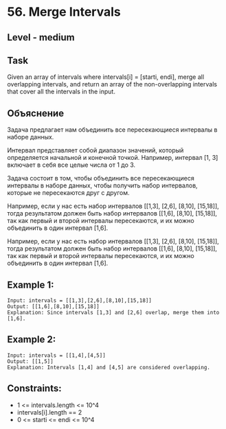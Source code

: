 # 56. Merge Intervals


## Level - medium


## Task
Given an array of intervals where intervals[i] = [starti, endi], merge all overlapping intervals, 
and return an array of the non-overlapping intervals that cover all the intervals in the input.


## Объяснение
Задача предлагает нам объединить все пересекающиеся интервалы в наборе данных.

Интервал представляет собой диапазон значений, который определяется начальной и конечной точкой. 
Например, интервал [1, 3] включает в себя все целые числа от 1 до 3.

Задача состоит в том, чтобы объединить все пересекающиеся интервалы в наборе данных, чтобы получить набор интервалов, 
которые не пересекаются друг с другом.

Например, если у нас есть набор интервалов [[1,3], [2,6], [8,10], [15,18]], 
тогда результатом должен быть набор интервалов [[1,6], [8,10], [15,18]], 
так как первый и второй интервалы пересекаются, и их можно объединить в один интервал [1,6].

Например, если у нас есть набор интервалов [[1,3], [2,6], [8,10], [15,18]], 
тогда результатом должен быть набор интервалов [[1,6], [8,10], [15,18]], 
так как первый и второй интервалы пересекаются, и их можно объединить в один интервал [1,6].


## Example 1:
````
Input: intervals = [[1,3],[2,6],[8,10],[15,18]]
Output: [[1,6],[8,10],[15,18]]
Explanation: Since intervals [1,3] and [2,6] overlap, merge them into [1,6].
````


## Example 2:
````
Input: intervals = [[1,4],[4,5]]
Output: [[1,5]]
Explanation: Intervals [1,4] and [4,5] are considered overlapping.
````


## Constraints:
- 1 <= intervals.length <= 10^4
- intervals[i].length == 2
- 0 <= starti <= endi <= 10^4